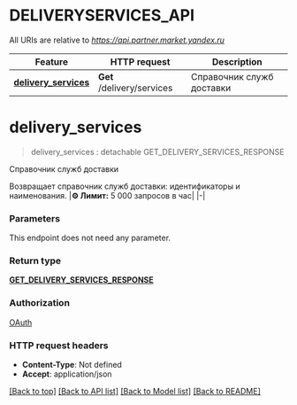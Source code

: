 # DELIVERYSERVICES_API

All URIs are relative to *https://api.partner.market.yandex.ru*

Feature | HTTP request | Description
------------- | ------------- | -------------
[**delivery_services**](DELIVERYSERVICES_API.md#delivery_services) | **Get** /delivery/services | Справочник служб доставки


# **delivery_services**
> delivery_services : detachable GET_DELIVERY_SERVICES_RESPONSE


Справочник служб доставки

Возвращает справочник служб доставки: идентификаторы и наименования. |**⚙️ Лимит:** 5 000 запросов в час| |-| 


### Parameters
This endpoint does not need any parameter.

### Return type

[**GET_DELIVERY_SERVICES_RESPONSE**](GetDeliveryServicesResponse.md)

### Authorization

[OAuth](../README.md#OAuth)

### HTTP request headers

 - **Content-Type**: Not defined
 - **Accept**: application/json

[[Back to top]](#) [[Back to API list]](../README.md#documentation-for-api-endpoints) [[Back to Model list]](../README.md#documentation-for-models) [[Back to README]](../README.md)

